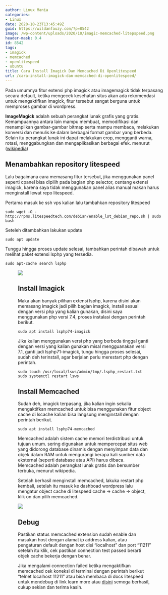 ```yaml
---
author: Linux Mania
categories:
- Linux
date: 2020-10-23T13:45:49Z
guid: https://wildanfauzy.com/?p=8542
image: /wp-content/uploads/2020/10/imagic-memcached-litepspeed.png
header-mask: 0.4
id: 8542
tags:
- imagick
- memcached
- openlitespeed
- ubuntu
title: Cara Install Imagick Dan Memcached Di Openlitespeed
url: /cara-install-imagick-dan-memcached-di-openlitespeed/
---
```


Pada umumnya fitur extensi php imagick atau imagemagick tidak terpasang secara default, ketika mengecek kesehatan situs akan ada rekomendasi untuk mengaktifkan imagick, fitur tersebut sangat berguna untuk memproses gambar di wordpress.

**ImageMagick** adalah sebuah perangkat lunak grafis yang gratis. Kemampuannya antara lain mampu membuat, memodifikasi dan menampilkan gambar-gambar bitmap serta mampu membaca, melakukan konversi dan menulis ke dalam berbagai format gambar yang berbeda. Selain itu perangkat lunak ini dapat melakukan crop, mengganti warna, rotasi, menggabungkan dan mengaplikasikan berbagai efek. menurut (<a rel="noreferrer noopener" href="https://id.wikipedia.org/wiki/ImageMagick" target="_blank">wikipedia</a>)

## Menambahkan repository litespeed

Lalu bagaimana cara memasang fitur tersebut, jika menggunakan panel seperti cpanel bisa dipilih pada bagian php selector, centang extensi imagick, karena saya tidak menggunakan panel alias manual makan harus menginstall lewat repo litespeed.

Pertama masuk ke ssh vps kalian lalu tambahkan repository litespeed

<pre class="wp-block-code"><code>sudo wget -O - http://rpms.litespeedtech.com/debian/enable_lst_debian_repo.sh | sudo bash</code></pre>

Seteleh ditambahkan lakukan update

<pre class="wp-block-code"><code>sudo apt update</code></pre>

Tunggu hingga proses update selesai, tambahkan perintah dibawah untuk melihat paket extensi lsphp yang tersedia.

<pre class="wp-block-code"><code>sudo apt-cache search lsphp</code></pre><figure class="wp-block-image size-large">

![](https://i0.wp.com/wildanfauzy.com/wp-content/uploads/2020/10/imagick-litespeed.png?resize=768%2C432&#038;ssl=1)

## Install Imagick

Maka akan banyak pilihan extensi lsphp, karena disini akan memasang imagick jadi pilih bagian imagick, install sesuai dengan versi php yang kalian gunakan, disini saya menggunakan php versi 7.4, proses instalasi dengan perintah berikut.

<pre class="wp-block-code"><code>sudo apt install lsphp74-imagick</code></pre>

Jika kalian menggunakan versi php yang berbeda tinggal ganti dengan versi yang kalian gunakan misal mengguanakan versi 7.1, ganti jadi lsphp71-imagick, tungu hingga proses selesai, sudah deh terinstall, agar berjalan perlu merestart php dengan perintah.

<pre class="wp-block-code"><code>sudo touch /usr/local/lsws/admin/tmp/.lsphp_restart.txt
sudo systemctl restart lsws</code></pre>

## Install Memcached

Sudah deh, imagick terpasang, jika kalian ingin sekalia mengaktifkan memcached untuk bisa menggunakan fitur object cache di lscache kalian bisa langsung menginstall dengan perintah berikut.

<pre class="wp-block-code"><code>sudo apt install lsphp74-memcached</code></pre>

Memcached adalah sistem cache memori terdistribusi untuk tujuan umum. sering digunakan untuk mempercepat situs web yang didorong database dinamis dengan menyimpan data dan objek dalam RAM untuk mengurangi berapa kali sumber data eksternal (seperti database atau API) harus dibaca. Memcached adalah perangkat lunak gratis dan bersumber terbuka, menurut wikipedia.

Setelah berhasil menginstall memcached, lakuka restart php kembali, setelah itu masuk ke dashboad wordpress lalu mengatur object cache di litespeed cache -> cache -> object, klik on dan pilih memcached.

![](https://i2.wp.com/wildanfauzy.com/wp-content/uploads/2020/10/memcached.png?resize=768%2C432&#038;ssl=1)

## Debug

Pastikan status memcached extension sudah enable dan masukan host dengan alamat ip address kalian, atau pengaturan default dengan host disi &#8220;localhost&#8221; dan port &#8220;11211&#8221; setelah itu klik, cek pastikan connection test passed berarti objek cache bekerja dengan benar.

Jika mengalami connection failed ketika mengaktifkan memcached cek koneksi di terminal dengan perintah berikut &#8220;telnet localhost 11211&#8221; atau bisa membaca di docs litespeed untuk mendebug di link learn more atau <a rel="noreferrer noopener" href="https://docs.litespeedtech.com/lscache/lscwp/admin/#how-to-debug" data-type="URL" data-id="https://docs.litespeedtech.com/lscache/lscwp/admin/#how-to-debug" target="_blank">disini</a> semoga berhasil, cukup sekian dan terima kasih.
